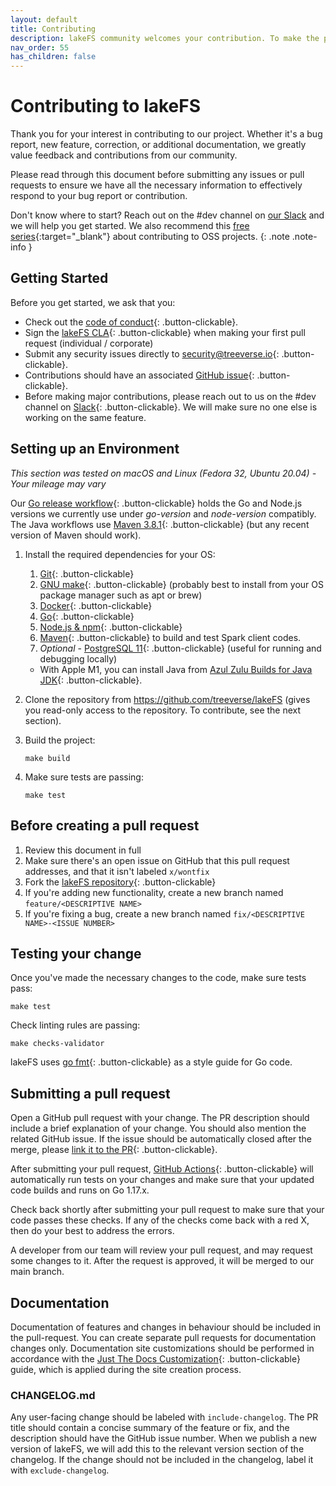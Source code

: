 ```yaml
---
layout: default
title: Contributing
description: lakeFS community welcomes your contribution. To make the process as seamless as possible, we recommend you read this contribution guide.
nav_order: 55
has_children: false
---
```


# Contributing to lakeFS

Thank you for your interest in contributing to our project. Whether it's a bug report, new feature, correction, or additional documentation, we greatly value feedback and contributions from our community.

Please read through this document before submitting any issues or pull requests to ensure we have all the necessary information to effectively respond to your bug report or contribution.

Don't know where to start? Reach out on the #dev channel on [our Slack](https://lakefs.io/slack) and we will help you get started. We also recommend this [free series](https://app.egghead.io/playlists/how-to-contribute-to-an-open-source-project-on-github){:target="_blank"} about contributing to OSS projects.
{: .note .note-info }

## Getting Started

Before you get started, we ask that you:

* Check out the [code of conduct](https://github.com/treeverse/lakeFS/blob/master/CODE_OF_CONDUCT.md){: .button-clickable}.
* Sign the [lakeFS CLA](https://cla-assistant.io/treeverse/lakeFS){: .button-clickable} when making your first pull request (individual / corporate)
* Submit any security issues directly to [security@treeverse.io](mailto:security@treeverse.io){: .button-clickable}.
* Contributions should have an associated [GitHub issue](https://github.com/treeverse/lakeFS/issues/){: .button-clickable}. 
* Before making major contributions, please reach out to us on the #dev channel on [Slack](https://lakefs.io/slack){: .button-clickable}.
  We will make sure no one else is working on the same feature. 

## Setting up an Environment

*This section was tested on macOS and Linux (Fedora 32, Ubuntu 20.04) - Your mileage may vary*


Our [Go release workflow](https://github.com/treeverse/lakeFS/blob/master/.github/workflows/goreleaser.yaml){: .button-clickable} holds the Go and Node.js versions we currently use under _go-version_ and _node-version_ compatibly.  The Java workflows use [Maven 3.8.1](https://github.com/actions/virtual-environments/blob/main/images/linux/Ubuntu2004-README.md){: .button-clickable} (but any recent version of Maven should work).

1. Install the required dependencies for your OS:
   1. [Git](https://git-scm.com/downloads){: .button-clickable}
   1. [GNU make](https://www.gnu.org/software/make/){: .button-clickable} (probably best to install from your OS package manager such as apt or brew)
   1. [Docker](https://docs.docker.com/get-docker/){: .button-clickable}
   1. [Go](https://golang.org/doc/install){: .button-clickable}
   1. [Node.js & npm](https://www.npmjs.com/get-npm){: .button-clickable}
   1. [Maven](https://maven.apache.org/){: .button-clickable} to build and test Spark client codes.
   1. *Optional* - [PostgreSQL 11](https://www.postgresql.org/docs/11/tutorial-install.html){: .button-clickable} (useful for running and debugging locally)

   * With Apple M1, you can install Java from [Azul Zulu Builds for Java JDK](https://www.azul.com/downloads/?package=jdk){: .button-clickable}.

1. Clone the repository from https://github.com/treeverse/lakeFS (gives you read-only access to the repository. To contribute, see the next section).
1. Build the project:

   ```shell
   make build
   ```

1. Make sure tests are passing:

   ```shell
   make test
   ```

## Before creating a pull request

1. Review this document in full
1. Make sure there's an open issue on GitHub that this pull request addresses, and that it isn't labeled `x/wontfix`
1. Fork the [lakeFS repository](https://github.com/treeverse/lakeFS){: .button-clickable}
1. If you're adding new functionality, create a new branch named `feature/<DESCRIPTIVE NAME>`
1. If you're fixing a bug, create a new branch named `fix/<DESCRIPTIVE NAME>-<ISSUE NUMBER>`

## Testing your change

Once you've made the necessary changes to the code, make sure tests pass:

```shell
make test
```

Check linting rules are passing:

```shell
make checks-validator
```

lakeFS uses [go fmt](https://golang.org/cmd/gofmt/){: .button-clickable} as a style guide for Go code.

## Submitting a pull request

Open a GitHub pull request with your change. The PR description should include a brief explanation of your change.
You should also mention the related GitHub issue. If the issue should be automatically closed after the merge, please [link it to the PR](https://docs.github.com/en/issues/tracking-your-work-with-issues/linking-a-pull-request-to-an-issue#linking-a-pull-request-to-an-issue-using-a-keyword){: .button-clickable}.

After submitting your pull request, [GitHub Actions](https://github.com/treeverse/lakeFS/actions){: .button-clickable} will automatically run tests on your changes and make sure that your updated code builds and runs on Go 1.17.x.

Check back shortly after submitting your pull request to make sure that your code passes these checks. If any of the checks come back with a red X, then do your best to address the errors.

A developer from our team will review your pull request, and may request some changes to it. After the request is approved, it will be merged to our main branch.

## Documentation

Documentation of features and changes in behaviour should be included in the pull-request.
You can create separate pull requests for documentation changes only.
Documentation site customizations should be performed in accordance with the [Just The Docs Customization](https://pmarsceill.github.io/just-the-docs/docs/customization/){: .button-clickable} guide, which is applied during the site creation process.

### CHANGELOG.md

Any user-facing change should be labeled with `include-changelog`.
The PR title should contain a concise summary of the feature or fix, and the description should have the GitHub issue number.
When we publish a new version of lakeFS, we will add this to the relevant version section of the changelog.
If the change should not be included in the changelog, label it with `exclude-changelog`.
